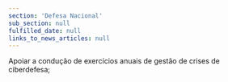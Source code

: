 ```yaml
---
section: 'Defesa Nacional'
sub_section: null
fulfilled_date: null
links_to_news_articles: null
---
```


Apoiar a condução de exercícios anuais de gestão de crises de ciberdefesa;